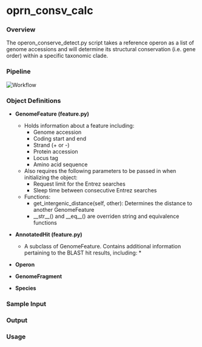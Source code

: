 # oprn_consv_calc

### Overview

The operon_conserve_detect.py script takes a reference operon as a list of genome accessions and will determine its structural conservation (i.e. gene order) within a specific taxonomic clade.

### Pipeline
![Workflow](/extra/operon_detect_pipeline.svg)

### Object Definitions

* **GenomeFeature (feature.py)**
	* Holds information about a feature including:
		* Genome accession 
		* Coding start and end
		* Strand (+ or -)
		* Protein accession
		* Locus tag
		* Amino acid sequence
	* Also requires the following parameters to be passed in when initializing the object:
		* Request limit for the Entrez searches
		* Sleep time between consecutive Entrez searches
	* Functions:
		* get_intergenic_distance(self, other): Determines the distance to another GenomeFeature
		* \_\_str\_\_() and \_\_eq\_\_() are overriden string and equivalence functions


* **AnnotatedHit (feature.py)**
	* A subclass of GenomeFeature. Contains additional information pertaining to the BLAST hit results, including:
		* 

* **Operon**

* **GenomeFragment**

* **Species**

### Sample Input

### Output

### Usage

